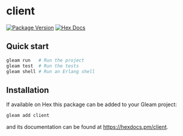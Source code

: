 # client

[![Package Version](https://img.shields.io/hexpm/v/client)](https://hex.pm/packages/client)
[![Hex Docs](https://img.shields.io/badge/hex-docs-ffaff3)](https://hexdocs.pm/client/)

## Quick start

```sh
gleam run   # Run the project
gleam test  # Run the tests
gleam shell # Run an Erlang shell
```

## Installation

If available on Hex this package can be added to your Gleam project:

```sh
gleam add client
```

and its documentation can be found at <https://hexdocs.pm/client>.
